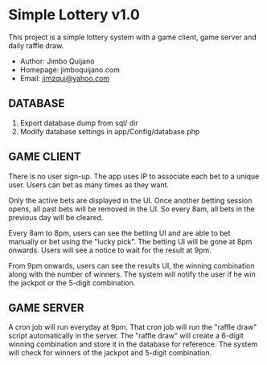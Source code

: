 # Simple Lottery v1.0

This project is a simple lottery system with a game client, game server
and daily raffle draw.

* Author: Jimbo Quijano
* Homepage: jimboquijano.com
* Email: jimzqui@yahoo.com


## DATABASE

1. Export database dump from sql/ dir
2. Modify database settings in app/Config/database.php


## GAME CLIENT
There is no user sign-up. The app uses IP to associate each bet to a unique 
user. Users can bet as many times as they want.

Only the active bets are displayed in the UI. Once another betting session 
opens, all past bets will be removed in the UI. So every 8am, all bets in the
previous day will be cleared.

Every 8am to 8pm, users can see the betting UI and are able to bet manually 
or bet using the "lucky pick". The betting UI will be gone at 8pm onwards. 
Users will see a notice to wait for the result at 9pm. 

From 9pm onwards, users can see the results UI, the winning combination along 
with the number of winners. The system will notify the user if he win the 
jackpot or the 5-digit combination.


## GAME SERVER
A cron job will run everyday at 9pm. That cron job will run the "raffle draw" 
script automatically in the server. The "raffle draw" will create a 6-digit 
winning combination and store it in the database for reference. The system will 
check for winners of the jackpot and 5-digit combination.